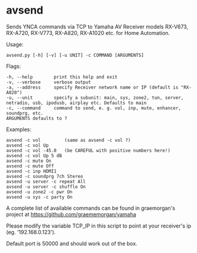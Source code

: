 avsend
======

Sends YNCA commands via TCP to Yamaha AV Receiver models RX-V673, RX-A720, RX-V773, RX-A820, RX-A1020 etc. for Home Automation.

Usage:

    avsend.py [-h] [-v] [-u UNIT] -c COMMAND [ARGUMENTS] 

Flags:

    -h, --help        print this help and exit
    -v, --verbose     verbose output
    -a, --address     specify Receiver network name or IP (default is "RX-A820")
    -u, --unit        specify a subunit: main, sys, zone2, tun, server, netradio, usb, ipodusb, airplay etc. Defaults to main
    -c, --command     command to send, e. g. vol, inp, mute, enhancer, soundprg, etc.
    ARGUMENTS defaults to ?

Examples:

    avsend -c vol         (same as avsend -c vol ?)
    avsend -c vol Up
    avsend -c vol -45.0   (be CAREFUL with positive numbers here!)
    avsend -c vol Up 5 dB
    avsend -c mute On
    avsend -c mute Off
    avsend -c inp HDMI1
    avsend -c soundprg 7ch Stereo
    avsend -u server -c repeat All
    avsend -u server -c shuffle On
    avsend -u zone2 -c pwr On
    avsend -u sys -c party On

A complete list of available commands can be found in graemorgan's project at https://github.com/graememorgan/yamaha 

Please modify the variable TCP_IP in this script to point at your receiver's ip (eg. '192.168.0.123').

Default port is 50000 and should work out of the box.
